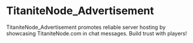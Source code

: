 # TitaniteNode_Advertisement
TitaniteNode_Advertisement promotes reliable server hosting by showcasing TitaniteNode.com in chat messages. Build trust with players!
